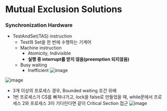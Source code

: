 <h1> Mutual Exclusion Solutions </h1>

<h3> Synchronization Hardware </h3>

- TestAndSet(TAS) instruction
  - Test와 Set을 한 번에 수행하는 기계어
  - Machine instruction
    - Atomicity, Indivisible
    - <b> 실행 중 interrupt를 받지 않음(preemption 되지않음) </b>
  - Busy waiting
    - Inefficient
![image](https://github.com/youbeen2798/Deep-CS-study_for_interview/assets/62228401/1ea5a282-ae0e-4e75-9714-1d7f6af9e68b)

![image](https://github.com/youbeen2798/Deep-CS-study_for_interview/assets/62228401/95b85fea-3f64-444f-b296-716cfc8fc617)

- 3개 이상의 프로세스 경우, Bounded waiting 조건 위배
- 1번 프로세스가 CS를 빠져나가고, lock을 false로 만들었을 때, while문에서 프로세스 2와 프로세스 3이 기다린다면 같이 Critical Section 접근
![image](https://github.com/youbeen2798/Deep-CS-study_for_interview/assets/62228401/50dc8905-3357-4259-9f4b-655d35cfc6b4)
